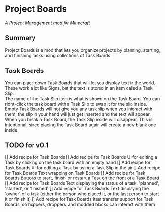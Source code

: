 # Project Boards
*A Project Management mod for Minecraft*
## Summary
Project Boards is a mod that lets you organize projects by planning, starting, and finishing tasks using collections of Task Boards.

## Task Boards
You can place down Task Boards that will let you display text in the world.
These work a lot like Signs, but the text is stored in an item called a Task Slip.  
The name of the Task Slip item is what is shown on the Task Board.
You can right-click the task board with a Task Slip to swap it for the slip inside.
Empty Task Boards will not give you any task slip when you interact with them, the slip in your hand will just get inserted and the text will appear.
When you break a Task Board, the Task Slip inside will disappear. This is intentional, since placing the Task Board again will create a new blank one inside. 

## TODO for v0.1
[] Add recipe for Task Boards
[] Add recipe for Task Boards UI for editing a Task by clicking on the task board with an empty hand
[] Add recipe for Task Boards UI for editing a Task by using a Task Slip in the air
[] Add recipe for Task Boards Text wrapping on Task Boards
[] Add recipe for Task Boards Buttons to start, finish, or restart a Task on the front of a Task Board
[] Add recipe for Task Boards Text displaying the status of a task: 'planned', 'started', or 'finished'
[] Add recipe for Task Boards Text displaying the 'owner' of a task (either the person who placed it, or the last person to start it or finish it)
[] Add recipe for Task Boards Item transfer support for Task Boards, so hoppers, droppers, and modded blocks can interact with them
